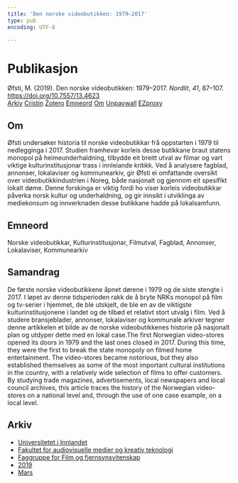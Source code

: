 ```yaml
---
title: 'Den norske videobutikken: 1979–2017'
type: pub
encoding: UTF-8

---
```

<h1>Publikasjon</h1>
<article id="csl-bib-container-AYRAZY2U" class="csl-bib-container">
  <div class="csl-bib-body"> <div class="csl-entry">Øfsti, M. (2019). Den norske videobutikken: 1979–2017. <i>Nordlit</i>, <i>41</i>, 87–107. <a href="https://doi.org/10.7557/13.4623">https://doi.org/10.7557/13.4623</a></div> </div>
  <div class="csl-bib-buttons">
    <a href="#taxonomy-article-AYRAZY2U" alt="archive" class="csl-bib-button">Arkiv</a>
    <a href="https://app.cristin.no/results/show.jsf?id=1684132" alt="Cristin" class="csl-bib-button">Cristin</a>
    <a href="http://zotero.org/groups/5881554/items/AYRAZY2U" alt="Zotero" class="csl-bib-button">Zotero</a>
    <a href="#keywords-article-AYRAZY2U" alt="keywords" class="csl-bib-button">Emneord</a>
    <a href="#about-article-AYRAZY2U" alt="about_pub" class="csl-bib-button">Om</a>
    <a href="https://septentrio.uit.no/index.php/nordlit/article/download/4623/4329" alt="Unpaywall" class="csl-bib-button">Unpaywall</a>
    <a href="https://septentrio.uit.no/index.php/nordlit/article/download/4623/4329" alt="EZproxy" class="csl-bib-button">EZproxy</a>
  </div>
  <div id="csl-bib-meta-container-AYRAZY2U"></div>
</article>
<div id="csl-bib-meta-AYRAZY2U" class="csl-bib-meta">
  <article id="about-article-AYRAZY2U" class="about_pub-article">
    <h1>Om</h1>
    Øfsti undersøker historia til norske videobutikkar frå oppstarten i 1979 til nedlegginga i 2017. Studien framhevar korleis desse butikkane braut statens monopol på heimeunderhaldning, tilbydde eit breitt utval av filmar og vart viktige kulturinstitusjonar trass i innleiande kritikk. Ved å analysere fagblad, annonser, lokalaviser og kommunearkiv, gir Øfsti ei omfattande oversikt over videobutikkindustrien i Noreg, både nasjonalt og gjennom eit spesifikt lokalt døme. Denne forskinga er viktig fordi ho viser korleis videobutikkar påverka norsk kultur og underhaldning, og gir innsikt i utviklinga av mediekonsum og innverknaden desse butikkane hadde på lokalsamfunn.
  </article>
  <article id="keywords-article-AYRAZY2U" class="keywords-article">
    <h1>Emneord</h1>
    Norske videobutikkar, Kulturinstitusjonar, Filmutval, Fagblad, Annonser, Lokalaviser, Kommunearkiv
  </article>
  <article id="abstract-article-AYRAZY2U" class="abstract-article">
    <h1>Samandrag</h1>
    De første norske videobutikkene åpnet dørene i 1979 og de siste stengte i 2017. I løpet av denne tidsperioden rakk de å bryte NRKs monopol på film og tv-serier i hjemmet, de ble utskjelt, de ble en av de viktigste kulturinstitusjonene i landet og de tilbød et relativt stort utvalg i film. Ved å studere bransjeblader, annonser, lokalaviser og kommunale arkiver tegner denne artikkelen et bilde av de norske videobutikkenes historie på nasjonalt plan og utdyper dette med en lokal case.The first Norwegian video-stores opened its doors in 1979 and the last ones closed in 2017. During this time, they were the first to break the state monopoly on filmed home entertainment. The video-stores became notorious, but they also established themselves as some of the most important cultural institutions in the country, with a relatively wide selection of films to offer customers. By studying trade magazines, advertisements, local newspapers and local council archives, this article traces the history of the Norwegian video-stores on a national level and, through the use of one case example, on a local level.
  </article>
  <article id="taxonomy-article-AYRAZY2U" class="taxonomy-article">
    <h1>Arkiv</h1>
    <ul>
      <li>
        <a href="/nn/archive/?key=3DCRN523">Universitetet i Innlandet</a>
      </li>
      <li>
        <a href="/nn/archive/?key=8XUDF4FD">Fakultet for audiovisuelle medier og kreativ teknologi</a>
      </li>
      <li>
        <a href="/nn/archive/?key=GP9PM6PG">Faggruppe for Film og fjernsynsvitenskap</a>
      </li>
      <li>
        <a href="/nn/archive/?key=X2NM7B5Q">2019</a>
      </li>
      <li>
        <a href="/nn/archive/?key=5PCRPGWE">Mars</a>
      </li>
    </ul>
  </article>
</div>
